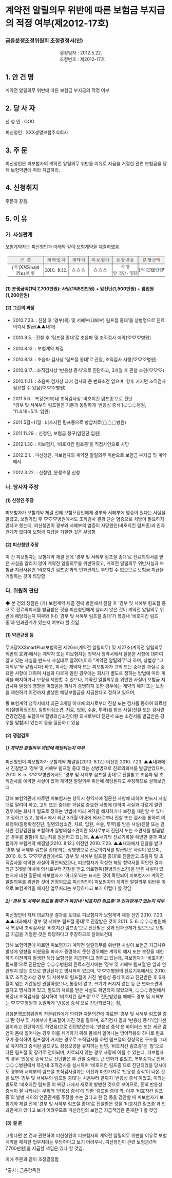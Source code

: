 # 계약전 알릴의무 위반에 따른 보험금 부지급의 적정 여부(제2012-17호)


### 금융분쟁조정위원회 조정결정서(안)

&nbsp;&nbsp;&nbsp;&nbsp;&nbsp;&nbsp;&nbsp;&nbsp;&nbsp;&nbsp; &nbsp;&nbsp;&nbsp;&nbsp;&nbsp;&nbsp;&nbsp;&nbsp;&nbsp;&nbsp; &nbsp;&nbsp;&nbsp;&nbsp;&nbsp;&nbsp;&nbsp;&nbsp;&nbsp;&nbsp; &nbsp;&nbsp;&nbsp;&nbsp;&nbsp;&nbsp;&nbsp;&nbsp;&nbsp;&nbsp;결정일자 : 2012.5.22.<br>&nbsp;&nbsp;&nbsp;&nbsp;&nbsp;&nbsp;&nbsp;&nbsp;&nbsp;&nbsp; &nbsp;&nbsp;&nbsp;&nbsp;&nbsp;&nbsp;&nbsp;&nbsp;&nbsp;&nbsp; &nbsp;&nbsp;&nbsp;&nbsp;&nbsp;&nbsp;&nbsp;&nbsp;&nbsp;&nbsp; &nbsp;&nbsp;&nbsp;&nbsp;&nbsp;&nbsp;&nbsp;&nbsp;&nbsp;&nbsp;조정번호 : 제2012-17호

## 1. 안 건 명
계약전 알릴의무 위반에 따른 보험금 부지급의 적정 여부

## 2. 당 사 자 

신 청 인  : OOO

피신청인  : XXX생명보험주식회사

## 3. 주    문

피신청인은 피보험자의 계약전 알릴의무 위반을 이유로 지급을 거절한 관련 보험금을 당해 보험약관에 따라 지급하라.

## 4. 신청취지 

주문과 같음.


## 5. 이   유 

### 가. 사실관계
 
보험계약자는 피신청인과 아래와 같이 보험계약을 체결하였음

![alt image](https://raw.githubusercontent.com/aijinet/bodoc-claim-contents/master/contents/images/148_1.PNG)

<!--
구 분
계약일자
계약자
피보험자
보장내용
분쟁금액
(무)XXSmart
Plus보험
2010. 8.12.
△△△
△△△ 
사망
암 진단․입원
1억 7,700만원*
-->

#### (1) 분쟁금액(1억 7,700만원): 사망(1억5천만원) + 암진단(1,500만원) + 암입원(1,200만원) 


#### (2) 그간의 과정

* 2010.7.23. : 진찰 후 ‘경부(목) 및 서혜부(대퇴부) 림프절 종대’를 상병명으로 진료의뢰서 발급(▲▲내과)

* 2010.8.5. : 진찰 후 ‘림프절 종대’로 초음파 및 조직검사 예약(♡♡♡병원)

* 2010.8.12. : 보험계약 체결 

* 2010.8.13. : 초음파 검사상 ‘림프절 종대’로 관찰, 조직검사 시행(♡♡♡병원)

* 2010.8.17. : 조직검사상 ‘반응성 증식’으로 진단하고, 3개월 후 관찰 소견(♡♡♡)

* 2010.11.11. : 초음파 검사상 과거 검사와 큰 변화소견 없으며, 향후 커지면 조직검사 필요할 수 있음(♡♡♡병원)

* 2011.5.6. : 복강(복부)내 조직검사상 ‘비호지킨 림프종’으로 진단<Br>
*경부 및 서혜부의 림프절은 기존과 동일하게 ‘반응성 증식’(♤♤♤병원, ‘11.4.19~5.11. 입원)
  
* 2011.5월~11월 : 비호지킨 림프종으로 항암치료(☖☖☖병원)

* 2011.11.29. : 신청인, 보험금 청구(암진단․입원)

* 2012.1.30. : 피보험자, ‘비호지킨 림프종’을 직접사인으로 사망

* 2012.2.1. : 피신청인, 피보험자의 계약전 알릴의무 위반으로 보험금 부지급 및 계약해지
  
* 2012.3.22. : 신청인, 분쟁조정 신청

### 나. 당사자 주장 

#### (1) 신청인 주장 

피보험자가 보험계약 체결 전에 보험모집인에게 경부와 서혜부에 염증이 있다는 사실을 알렸고, 보험가입 후 ♡♡♡병원에서도 조직검사 결과 단순 염증으로 처방이 필요하지 않다고 했는데, 피신청인이 경부와 서혜부의 염증이 사망원인(비호지킨 림프종)과 인과관계가 있다며 보험금 지급을 거절한 것은 부당함

#### (2) 피신청인 주장

이 건 피보험자는 보험계약 체결 전에 ‘경부 및 서혜부 림프절 종대’로 진료의뢰서를 받은 사실을 알리지 않아 계약전 알릴의무를 위반하였고, 계약전 알릴의무 위반사실과 보험금 지급사유인 ‘비호지킨 림프종’과의 인과관계도 부인할 수 없으므로 보험금 지급을 거절하는 것이 타당함

### 다. 위원회 판단

◆ 본 건의 쟁점은 (가) 보험계약 체결 전에 병원에서 진찰 후 ‘경부 및 서혜부 림프절 종대’로 진료의뢰서를 발급받은 것을 피신청인에게 알리지 않은 것이 계약전 알릴의무 위반에 해당되는지 여부와 (나) ‘경부 및 서혜부 림프절 종대’가 복강내 ‘비호지킨 림프종’과 인과관계가 있는지 여부라 할 것임

#### (1) 약관규정 등  

무배당XXSmartPlus보험약관 제26조(계약전 알릴의무) 및 제27조(계약전 알릴의무 위반의 효과)에서는 계약자 또는 피보험자는 청약시 청약서에서 질문한 사항에 대하여 알고 있는 사실을 반드시 사실대로 알려야(이하 “계약전 알릴의무”라 하며, 상법상 “고지의무”와 같습니다) 하고, 회사는 계약자 또는 피보험자가 고의 또는 중대한 과실로 중요한 사항에 대하여 사실과 다르게 알린 경우에는 회사가 별도로 정하는 방법에 따라 계약을 해지하거나 보장을 제한할 수 있으나, 계약전 알릴의무를 위반한 사실이 보험금 지급사유 발생에 영향을 미쳤음을 회사가 증명하지 못한 경우에는 계약의 해지 또는 보장을 제한하기 이전까지 발생한 해당보험금을 지급한다고 정하고 있으며,

동 보험계약 청약서에서 최근 3개월 이내에 의사로부터 진찰 또는 검사를 통하여 의료행위(질병확정진단, 질병의심소견, 치료, 입원, 수술, 투약)를 받은 사실(진찰 또는 검사란 건강검진을 포함하며 질병의심소견이랑 의사로부터 진단서 또는 소견서를 발급받은 경우를 말함)이 있는지 등을 질문하고 있음

#### (2) 쟁점검토  

##### 1) 계약전 알릴의무 위반에 해당되는지 여부

피신청인이 피보험자가 보험계약 체결일(2010. 8.12.) 이전인 2010. 7.23. ▲▲내과에서 진찰받고 ‘경부 및 서혜부 림프절 종대’라는 상병명으로 진료의뢰서를 발급받았으며, 2010. 8. 5. ♡♡♡병원에서도 ‘경부 및 서혜부 림프절 종대’로 진찰받고 초음파 및 조직검사를 예약한 사실이 있어 계약전 알릴의무 위반에 해당된다고 주장하므로 살펴보건대

당해 보험약관에 따르면 피보험자는 청약시 청약서에 질문한 사항에 대하여 반드시 사실대로 알려야 하고, 고의 또는 중대한 과실로 중요한 사항에 대하여 사실과 다르게 알린 경우에는 회사가 별도로 정하는 방법에 따라 계약을 해지하거나 보장을 제한할 수 있다고 정하고 있고, 청약서에서 최근 3개월 이내에 의사로부터 진찰 또는 검사를 통하여 의료행위(질병확정진단, 질병의심소견, 치료, 입원, 수술, 투약)를 받은 사실(진찰 또는 검사란 건강검진을 포함하며 질병의심소견이란 의사로부터 진단서 또는 소견서를 발급받은 경우를 말함)이 있는지를 질문하고 있는데, ▲▲내과의 진료기록을 확인한 결과 피보험자가 보험계약 체결일(2010. 8.12.) 이전인 2010. 7.23. ▲▲내과에서 진찰을 받고 ‘경부 및 서혜부 림프절 종대’라는 상병명으로 진료의뢰서를 발급받은 사실이 있으며, 2010. 8. 5. ♡♡♡병원에서도 ‘경부 및 서혜부 림프절 종대’로 진찰받고 초음파 및 조직검사를 예약한 사실이 확인되었으나, 피보험자가 작성한 해당 청약서를 확인한 결과 최근 3개월 이내에 의사로부터 진찰을 받고 의료행위(질병의심소견)을 받은 사실이 있는지에 대한 질문에 피보험자가 ‘아니오’라는 표시한 것이 확인되어 피보험자가 계약전 알릴의무를 위반한 것이 인정되므로 피신청인이 피보험자의 계약전 알릴의무 위반을 이유로 보험계약을 해지한 업무처리는 부당하다고 보기 어렵다 할 것임



##### 2) ‘경부 및 서혜부 림프절 종대’가 복강내 ‘비호지킨 림프종’과 인과관계가 있는지 여부

피신청인이 자체 의료자문 결과를 토대로 피보험자가 보험계약 체결 전인 2010. 7.23. ▲▲내과에서 ‘경부 및 서혜부 림프절 종대’로 진찰받은 것이 2011. 5. 6. ♤♤♤병원에서 복강내 조직검사상 ‘비호지킨 림프종’으로 진단받은 것과 인과관계가 있으므로 보험금 지급을 거절한 것은 타당하다고 주장하므로 살펴보건대

당해 보험약관에 따르면 피보험자가 계약전 알릴의무를 위반한 사실이 보험금 지급사유 발생에 영향을 미쳤음을 회사가 증명하지 못한 경우에는 계약의 해지 또는 보장을 제한하기 이전까지 발생한 해당 보험금을 지급한다고 정하고 있는데, 피보험자가 ‘비호지킨 림프종’으로 진단받은 ♤♤♤병원의 진료소견서에는 ‘경부 및 서혜부 림프절’은 암과 연관되지 않는 것으로 판단된다고 명시되어 있으며, ♡♡♡병원의 진료기록에서도 2010. 8.17. 조직검사상 경부 및 서혜부의 림프절이 커진 ‘반응성 증식’이라고 진단받은 후 6개월이 넘는 기간동안 관찰하였으나, 통증이 없고, 크기가 커지지 않는 등 큰 변화소견이 없다고 명시되어 있고, 별도의 치료를 받은 사실도 확인되지 않았으며, ♤♤♤병원에서 복강내 조직검사를 실시하여 ‘비호지킨 림프종’으로 진단받았을 때에도 경부 및 서혜부는 ♡♡♡병원과 동일하게 ‘반응성 증식’으로 진단되었다는 점,       


금융분쟁조정위원회 전문위원에게 의뢰한 자문의견에 따르면 ‘경부 및 서혜부 림프절 종대’란 경부 및 서혜부에 림프절이 커진 것을 말하며, 조직검사 결과 ‘반응성 증식’(임파선염이라고 진단하기도 하였음)으로 진단받았는데, ‘반응성 증식’은 바이러스 또는 세균 감염이 몸에 일어나는 경우 이를 제거하기 위해 몸에서 일어나는 방어작용의 하나로 림프구가 증식하여 림프절이 커지는 경우로 조직검사를 하면 림프절의 정상적인 구조를 그대로 유지하고 증식된 림프구도 정상모양을 유지하는 반면, ‘비호지킨 림프종’은 ‘암’으로 다른 림프절 및 장기로 전이되며, 치료되지 않는 경우 사망에 이를 수 있는데, 피보험자의 경우 ‘반응성 증식’으로 진단받은 후 관찰 중에도 큰 변화가 없었고, 복부종괴로 인해 ♤♤♤병원에서 복강내 조직검사를 실시하여 ‘비호지킨 림프종’으로 진단되었을 당시에도 경부와 서혜부의 림프절 조직검사결과는 이전과 마찬가지로 ‘반응성 증식’이 나온 것을 보면 ‘경부 및 서혜부의 림프절 종대’는 처음부터 끝까지 ‘반응성 증식’이었고, 이와는 별도로 ‘비호지킨 림프종’이 복강 내에서 새로이 발병한 것으로 보이므로, 흔히 반응성 증식이 잘 나타나는 부위의 ‘반응성 증식’에 의한 ‘림프절 종대’와, 이후 ‘비호지킨 림프종’의 발병 사이의 연관관계를 주장할 수는 없다고 한 점 등을 감안할 때 피보험자가 보험계약 체결 전에 ‘경부 및 서혜부 림프절 종대’로 진찰받은 것을 ‘비호지킨 림프종’과 인과관계가 있다고 보기 어려우므로 피신청인의 보험금 지급책임은 존재한다 할 것임


#### (3) 결 론   

그렇다면 본 건과 관련하여 피신청인이 피보험자의 계약전 알릴의무 위반을 이유로 보험계약을 해지한 업무처리는 부당하다고 보기 어려우나, 피신청인이 관련 보험금(1억 7,700만원)을 지급할 책임은 있다 할 것임.

이에 주문과 같이 조정결정함 

*출처 : 금융감독원
